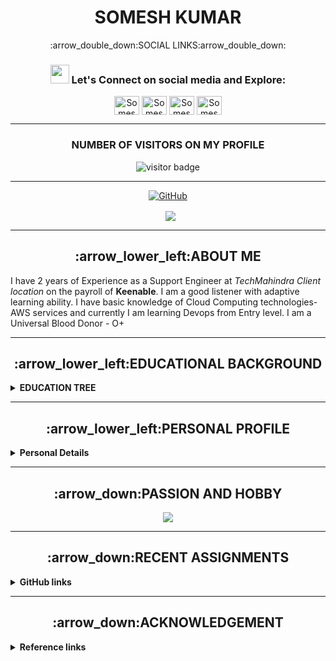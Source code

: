<h1 align="center"> SOMESH KUMAR </h1>

<p align="center">
:arrow_double_down:SOCIAL LINKS:arrow_double_down:
<h3 align="center"> <img src="https://raw.githubusercontent.com/iampavangandhi/iampavangandhi/master/gifs/Hi.gif" width="30px"> Let's Connect on social media and Explore:</h3>
<p align="center">
<a href="https://twitter.com/SomeshG43717565" target="blank"><img align="center" src="https://cdn.jsdelivr.net/npm/simple-icons@3.0.1/icons/twitter.svg" alt="Somesh Gupta" height="30" width="40" /></a> 
<a href="https://www.linkedin.com/in/somesh-kumar-4995b2121/" target="blank"><img align="center" src="https://cdn.jsdelivr.net/npm/simple-icons@3.0.1/icons/linkedin.svg" alt="Somesh Kumar" height="30" width="40" /></a>
<a href="https://www.instagram.com/s0m.gupta/" target="blank"><img align="center" src="https://cdn.jsdelivr.net/npm/simple-icons@3.0.1/icons/instagram.svg" alt="Somesh Gupta" height="30" width="40" /></a>
<a href="https://www.youtube.com/channel/UCWKWilgAj2KOjZScVH9jlxw" target="blank"><img align="center" src="https://cdn.jsdelivr.net/npm/simple-icons@3.0.1/icons/youtube.svg" alt="Somesh Kumar" height="30" width="40" /></a>
</p>

-----

  <h3 align="center"> NUMBER OF VISITORS ON MY PROFILE </h3> 
 <p align="center"><img src="https://visitor-badge.glitch.me/badge?page_id=somgithub111.somgithub111" alt="visitor badge"/></p>

-------
 <p align="center"> <a href="https://github-readme-stats.vercel.app/api?username=somgithub111&show_icons=true&theme=gotham%22%20alt=%22somgithub111"><img align="center" alt="GitHub" src="https://img.shields.io/badge/Quick Analysis of my github statistics%20-%23121011.svg?&style=for-the-badge&logo=github&logoColor=white"/></a></p>
 

 <p align="center">&nbsp; <img align="center" src="https://github-readme-stats.vercel.app/api?username=somgithub111&show_icons=true&theme=gotham%22%20alt=%22somgithub111" /> </p>

-----
<h2 align="center"> :arrow_lower_left:ABOUT ME </h2> 

I have 2 years of Experience as a Support Engineer at _TechMahindra Client location_ on the payroll of **Keenable**. I am a good listener with adaptive learning ability. I have basic knowledge of Cloud Computing technologies- AWS services and currently I am learning Devops from Entry level. I am a Universal Blood Donor - O+ 

_____

<h2 align="center"> :arrow_lower_left:EDUCATIONAL BACKGROUND </h2> 
<!-- Education Details of Somesh -->
<details close="close"> 
  <summary><b>EDUCATION TREE </b></summary>
  <ol> <br/>
     <li>
      :arrow_down_small:GRADUATION:arrow_down_small:
        </li>
    <br/>
    
| ***Degree/Qualification***  |    ***Institute/School***  |  ***Aggregate***  |    ***Session***  |
| :------: | :-----: | :------: | :-----: |
|B.Tech [Information Technology] |Greater Noida Institute of Technology, Greater Noida[UP]    |66%   |   2013-2017|
      
          
   <br/>                       
   <li>
  :arrow_down_small: <u>INTERMEDIATE</u> :arrow_down_small:
       </li>
       <br/>
       
| ***Degree/Qualification***  |    ***Institute/School***  |  ***Aggregate***  |    ***Session***  |
| :------: | :-----: | :------: | :-----: |
|C.B.S.E [PCME + Informatics Practices] |Guru Gobind Singh Public School, Bokaro[Jharkhand]  |69%   |   2011-2013|     

     
   <br/>                       
   <li>
      :arrow_down_small:MATRICULATION:arrow_down_small:
       </li>
       <br/>
       
| ***Degree/Qualification***  |    ***Institute/School***  |  ***Aggregate***  |    ***Session***  |
| :------: | :-----: | :------: | :-----: |
|C.B.S.E [Science+Maths+SST+Eng+Sanskrit ] |Scottish Public School, Katihar[Bihar]  |9.4 CGPA   |  Upto 2011|     

</ol>
</details>

__________

<h2 align="center">:arrow_lower_left:PERSONAL PROFILE</h2> 
<details close="close"> 
  <summary><b>Personal Details</b></summary>
<ul><br/>
<b>
  Father's Name: </b>
  
```sh
  Sanjay Kumar Gupta
  ```
  <b>
Date Of Birth: </b>

 ```sh
 15th September 1996
  ```
  <b>
Marital Status: </b>

   ```sh
 Unmarried
  ```
 <b> 
Languages: </b>

   ```sh
 English and Hindi
  ```
  <b>
Correspondence Address:</b>

```sh
 House No.10, Wazidpur (Near Jaypee Cosmos) Noida Sector 135, UP-854105
  ```
  <b>
  Permanent Address: </b>
  
  ```sh
  C/O-S.K Gupta, Kalibari Colony "Rajhata" Katihar ,Bihar-854105
  ```
</ul>
</details>

-------

<h2 align="center"> :arrow_down:PASSION AND HOBBY </h2>
<p align="center"><a href="https://github.com/somgithub111/keenable/blob/main/MyPassion.md"><img src="https://www.picgifs.com/graphics/c/click-here/graphics-click-here-851444.gif" border="0" /></a> <a href="https://github.com/somgithub111/keenable/blob/main/MyPassion.md"><My Passion and Hobby/></a></p>

------

<h2 align="center">:arrow_down:RECENT ASSIGNMENTS</h2> 
<details close="close"> 
  <summary><b>GitHub links</b></summary>
  
<ol>
  <ul><br/>
 <p align="center"> <a href="https://github.com/somgithub111/keenable/blob/a674dfcdf891630c6dd765fd92f0de3bcc3389d5/MyPassion.md"><img align="center" alt="GitHub" src="https://img.shields.io/badge/MyPassion.md%20-%23121011.svg?&style=for-the-badge&logo=github&logoColor=white"/></a></p> 
   </ul><br/>
  
 <ul><br/>
 <p align="center"> <a href="https://github.com/somgithub111/keenable/blob/a674dfcdf891630c6dd765fd92f0de3bcc3389d5/Other_Service_Analysis.md"><img align="center" alt="GitHub" src="https://img.shields.io/badge/Other_Service_Analysis.md%20-%23121011.svg?&style=for-the-badge&logo=github&logoColor=white"/></a></p> 
  </ul><br/>

 <ul><br/>
 <p align="center"> <a href="https://github.com/somgithub111/keenable/blob/a674dfcdf891630c6dd765fd92f0de3bcc3389d5/Self_Service_Analysis.md"><img align="center" alt="GitHub" src="https://img.shields.io/badge/Self_Service_Analysis.md%20-%23121011.svg?&style=for-the-badge&logo=github&logoColor=white"/></a></p>  
  </ul><br/>

</ul>
</details>

-------

<h2 align="center"> :arrow_down:ACKNOWLEDGEMENT </h2>
<details close="close"> 
  <summary><b>Reference links</b></summary>
  
<ol>
  <li><br/>
 <a href="https://github.com/somgithub111/test/blob/6f64eed68c0938920324a7dda606499c9f3a8a2a/Links.md">Best Readme MarkDown files for concepts used in All Assignments</a>            </li><br/>
  
  <li><br/>
 <a href="https://github.com/othneildrew/Best-README-Template/edit/master/README.md">Concept of Lists(ol/ul/li/details) grabbed from this Readme</a>            
   </li><br/>
  
   <li><br/>
 <a href="https://www.webfx.com/tools/emoji-cheat-sheet/">Emoji Cheatlists used for small icons for this assignment</a>            
   </li><br/>
   
   <li><br/>
 <a href="https://github.com/tchapi/markdown-cheatsheet/blob/master/README.md">Markdown Cheatsheets followed to create this Bio Sheet</a>            
   </li><br/>
   
</details>
</ol>
